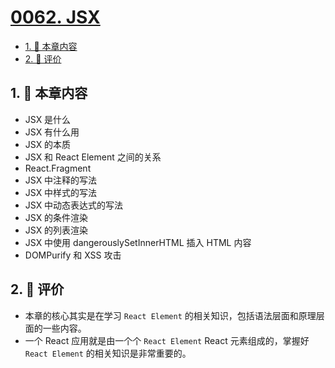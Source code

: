 # [0062. JSX](https://github.com/tnotesjs/TNotes.react/tree/main/notes/0062.%20JSX)

<!-- region:toc -->

- [1. 🎯 本章内容](#1--本章内容)
- [2. 🫧 评价](#2--评价)

<!-- endregion:toc -->

## 1. 🎯 本章内容

- JSX 是什么
- JSX 有什么用
- JSX 的本质
- JSX 和 React Element 之间的关系
- React.Fragment
- JSX 中注释的写法
- JSX 中样式的写法
- JSX 中动态表达式的写法
- JSX 的条件渲染
- JSX 的列表渲染
- JSX 中使用 dangerouslySetInnerHTML 插入 HTML 内容
- DOMPurify 和 XSS 攻击

## 2. 🫧 评价

- 本章的核心其实是在学习 `React Element` 的相关知识，包括语法层面和原理层面的一些内容。
- 一个 React 应用就是由一个个 `React Element` React 元素组成的，掌握好 `React Element` 的相关知识是非常重要的。
